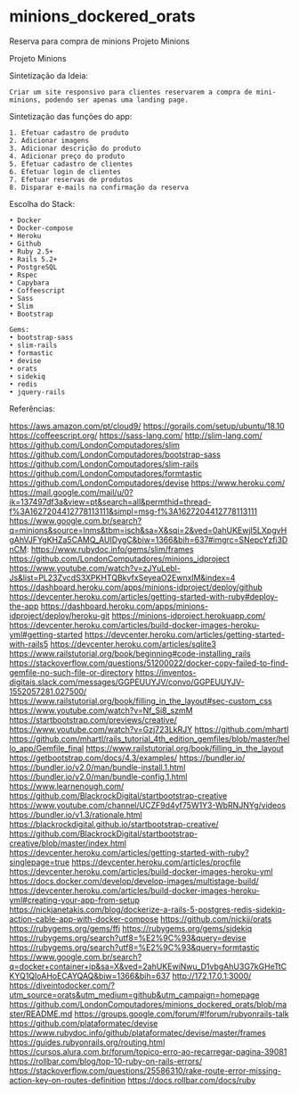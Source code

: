 # minions_dockered_orats
Reserva para compra de minions
Projeto Minions

Projeto Minions

Sintetização da Ideia:

    Criar um site responsivo para clientes reservarem a compra de mini-minions, podendo ser apenas uma landing page.

Sintetização das funções do app:

    1. Efetuar cadastro de produto
    2. Adicionar imagens
    3. Adicionar descrição do produto
    4. Adicionar preço do produto
    5. Efetuar cadastro de clientes
    6. Efetuar login de clientes
    7. Efetuar reservas de produtos
    8. Disparar e-mails na confirmação da reserva

Escolha do Stack:

    • Docker
    • Docker-compose
    • Heroku
    • Github
    • Ruby 2.5+
    • Rails 5.2+
    • PostgreSQL
    • Rspec
    • Capybara
    • Coffeescript
    • Sass
    • Slim
    • Bootstrap

	Gems:
    • bootstrap-sass
    • slim-rails
    • formastic
    • devise
    • orats
    • sidekiq
    • redis
    • jquery-rails


Referências:

https://aws.amazon.com/pt/cloud9/
https://gorails.com/setup/ubuntu/18.10
https://coffeescript.org/
https://sass-lang.com/
http://slim-lang.com/
https://github.com/LondonComputadores/slim
https://github.com/LondonComputadores/bootstrap-sass
https://github.com/LondonComputadores/slim-rails
https://github.com/LondonComputadores/formtastic
https://github.com/LondonComputadores/devise
https://www.heroku.com/
https://mail.google.com/mail/u/0?ik=137497df3a&view=pt&search=all&permthid=thread-f%3A1627204412778113111&simpl=msg-f%3A1627204412778113111
https://www.google.com.br/search?q=minions&source=lnms&tbm=isch&sa=X&sqi=2&ved=0ahUKEwjI5LXpgvHgAhVJFYgKHZa5CAMQ_AUIDygC&biw=1366&bih=637#imgrc=SNepcYzfi3DnCM:
https://www.rubydoc.info/gems/slim/frames
https://github.com/LondonComputadores/minions_idproject
https://www.youtube.com/watch?v=zJYuLebl-Js&list=PL23ZvcdS3XPKHTQBkvfxSeyeaO2EwnxlM&index=4
https://dashboard.heroku.com/apps/minions-idproject/deploy/github
https://devcenter.heroku.com/articles/getting-started-with-ruby#deploy-the-app
https://dashboard.heroku.com/apps/minions-idproject/deploy/heroku-git
https://minions-idproject.herokuapp.com/
https://devcenter.heroku.com/articles/build-docker-images-heroku-yml#getting-started
https://devcenter.heroku.com/articles/getting-started-with-rails5
https://devcenter.heroku.com/articles/sqlite3
https://www.railstutorial.org/book/beginning#code-installing_rails
https://stackoverflow.com/questions/51200022/docker-copy-failed-to-find-gemfile-no-such-file-or-directory
https://inventos-digitais.slack.com/messages/GGPEUUYJV/convo/GGPEUUYJV-1552057281.027500/
https://www.railstutorial.org/book/filling_in_the_layout#sec-custom_css
https://www.youtube.com/watch?v=Nf_Si8_szmM
https://startbootstrap.com/previews/creative/
https://www.youtube.com/watch?v=Gzj723LkRJY
https://github.com/mhartl
https://github.com/mhartl/rails_tutorial_4th_edition_gemfiles/blob/master/hello_app/Gemfile_final
https://www.railstutorial.org/book/filling_in_the_layout
https://getbootstrap.com/docs/4.3/examples/
https://bundler.io/
https://bundler.io/v2.0/man/bundle-install.1.html
https://bundler.io/v2.0/man/bundle-config.1.html
https://www.learnenough.com/
https://github.com/BlackrockDigital/startbootstrap-creative
https://www.youtube.com/channel/UCZF9d4yf75W1Y3-WbRNJNYg/videos
https://bundler.io/v1.3/rationale.html
https://blackrockdigital.github.io/startbootstrap-creative/
https://github.com/BlackrockDigital/startbootstrap-creative/blob/master/index.html
https://devcenter.heroku.com/articles/getting-started-with-ruby?singlepage=true
https://devcenter.heroku.com/articles/procfile
https://devcenter.heroku.com/articles/build-docker-images-heroku-yml
https://docs.docker.com/develop/develop-images/multistage-build/
https://devcenter.heroku.com/articles/build-docker-images-heroku-yml#creating-your-app-from-setup
https://nickjanetakis.com/blog/dockerize-a-rails-5-postgres-redis-sidekiq-action-cable-app-with-docker-compose
https://github.com/nickjj/orats
https://rubygems.org/gems/ffi
https://rubygems.org/gems/sidekiq
https://rubygems.org/search?utf8=%E2%9C%93&query=devise
https://rubygems.org/search?utf8=%E2%9C%93&query=formtastic
https://www.google.com.br/search?q=docker+container+ip&sa=X&ved=2ahUKEwiNwu_D1vbgAhU3G7kGHeTtCKYQ1QIoAHoECAYQAQ&biw=1366&bih=637
http://172.17.0.1:3000/
https://diveintodocker.com/?utm_source=orats&utm_medium=github&utm_campaign=homepage
https://github.com/LondonComputadores/minions_dockered_orats/blob/master/README.md
https://groups.google.com/forum/#!forum/rubyonrails-talk
https://github.com/plataformatec/devise
https://www.rubydoc.info/github/plataformatec/devise/master/frames
https://guides.rubyonrails.org/routing.html
https://cursos.alura.com.br/forum/topico-erro-ao-recarregar-pagina-39081
https://rollbar.com/blog/top-10-ruby-on-rails-errors/
https://stackoverflow.com/questions/25586310/rake-route-error-missing-action-key-on-routes-definition
https://docs.rollbar.com/docs/ruby
    
